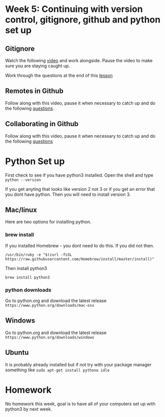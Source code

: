 # Week 5:  Continuing with version control, gitignore, github and python set up

## Gitignore

Watch the following [video](https://www.dropbox.com/s/6v021kc0f1yjuue/gitignore.mp4?dl=0) and work alongside. Pause the video to make sure you are staying caught up.

Work through the questions at the end of this [lesson](http://swcarpentry.github.io/git-novice/06-ignore/index.html)
 
## Remotes in Github
Follow along with this video, pause it when necessary to catch up and do the following [questions](http://swcarpentry.github.io/git-novice/07-github/index.html).

## Collaborating in Github

Follow along with this video, pause it when necessary to catch up and do the following [questions](http://swcarpentry.github.io/git-novice/08-collab/index.html)


# Python Set up

First check to see if you have python3 installed.  Open the shell and type
``` python --version ```

If you get anyting that looks like version 2 not 3 or if you get an error that you dont have python. Then you will need to install version 3.


## Mac/linux
Here are two options for installing python. 

### brew install
If you installed Homebrew - you dont need to do this. If you did not then. 

```/usr/bin/ruby -e "$(curl -fsSL https://raw.githubusercontent.com/Homebrew/install/master/install)"```

Then install python3 

```brew install python3```

### python downloads 
Go to python.org and download the latest release
```https://www.python.org/downloads/mac-osx```


## Windows

Go to python.org and download the latest release
```https://www.python.org/downloads/windows```


## Ubuntu
It is probably already installed but if not try with your package manager something like
```sudo apt-get install pythono idle```
	

# Homework 
No homework this week, goal is to have all of your computers set up with python3 by next week.  
 
